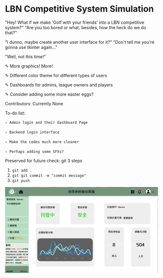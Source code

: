 # LBN Competitive System Simulation

"Hey! What if we make 'Golf with your friends' into a LBN competitive system?"
"Are you too bored or what, besides, how the heck do we do that?"

"I dunno, maybe create another user interface for it?"
"Don't tell me you're gonna use tkinter again..."

"Well, not this time!"

✎ More graphics! More!

✎ Different color theme for different types of users

✎ Dashboards for admins, league owners and players

✎ Consider adding some more easter eggs?

Contributors:
	Currently None

To-do list:

	✧ Admin login and their dashboard Page
 
	✧ Backend login interface

	✧ Make the codes much more cleaner
 
	✧ Perhaps adding some SFXs?

Preserved for future check: git 3 steps
1. ```git add .```
2. ```git git commit -m "commit message"```
3. ```git push```

![image](https://github.com/Unforgettableeternalproject/LBN-Competitive-System-Simulation/blob/master/Snapshots/AdvertiserDashboard.png)
